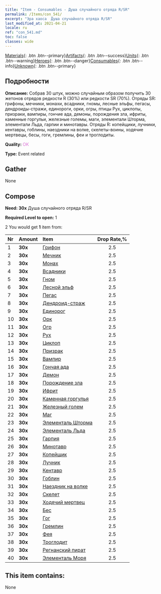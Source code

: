 ```yaml
---
title: "Item - Consumables - Душа случайного отряда R/SR"
permalink: /Items/con_541/
excerpt: "Эра хаоса  Душа случайного отряда R/SR"
last_modified_at: 2021-04-21
locale: ru
ref: "con_541.md"
toc: false
classes: wide
---
```

 [Materials](/ru/Items/){: .btn .btn--primary}[Artifacts](/ru/Items/Artifacts/){: .btn .btn--success}[Units](/ru/Items/Units/){: .btn .btn--warning}[Heroes](/ru/Items/Heroes/){: .btn .btn--danger}[Consumables](/ru/Items/Consumables/){: .btn .btn--info}[Unknown](/ru/Items/Unknown/){: .btn .btn--primary}

## Подробности
 **Описание:** Собрав 30 штук, можно случайным образом получить 30 жетонов отрядов редкости R (30%) или редкости SR (70%). Отряды SR: грифоны, мечники, монахи, всадники, гномы, лесные эльфы, пегасы, дендроиды-стражи, единороги, орки, огры, птицы Рух, циклопы, призраки, вампиры, гончие ада, демоны, порождения зла, ифриты, каменные горгульи, железные големы, маги, элементали Шторма, элементали Льда, гарпии и минотавры. Отряды R: копейщики, лучники, кентавры, гоблины, наездники на волке, скелеты-воины, ходячие мертвецы, бесы, гоги, гремлины, феи и троглодиты.

 **Quality:** <span style="color: #DA70D6">OK</span>

 **Type:** Event related

## Gather

  None

## Compose

 **Need: 30x** Душа случайного отряда R/SR

 **Required Level to open:** 1

 2 You would get **1** item  from:

  | Nr | Amount |     Item    | Drop Rate,% |
  |:---|:-------|:------------|:---------:|
  | 1 |  **30x** | [Грифон](/ru/Items/unt_192/) | 2.5 | 
  | 2 |  **30x** | [Мечник](/ru/Items/unt_193/) | 2.5 | 
  | 3 |  **30x** | [Монах](/ru/Items/unt_194/) | 2.5 | 
  | 4 |  **30x** | [Всадники](/ru/Items/unt_195/) | 2.5 | 
  | 5 |  **30x** | [Гном](/ru/Items/unt_200/) | 2.5 | 
  | 6 |  **30x** | [Лесной эльф](/ru/Items/unt_201/) | 2.5 | 
  | 7 |  **30x** | [Пегас](/ru/Items/unt_202/) | 2.5 | 
  | 8 |  **30x** | [Дендроид-страж](/ru/Items/unt_203/) | 2.5 | 
  | 9 |  **30x** | [Единорог](/ru/Items/unt_204/) | 2.5 | 
  | 10 |  **30x** | [Орк](/ru/Items/unt_219/) | 2.5 | 
  | 11 |  **30x** | [Огр](/ru/Items/unt_220/) | 2.5 | 
  | 12 |  **30x** | [Рух](/ru/Items/unt_221/) | 2.5 | 
  | 13 |  **30x** | [Циклоп](/ru/Items/unt_222/) | 2.5 | 
  | 14 |  **30x** | [Призрак](/ru/Items/unt_210/) | 2.5 | 
  | 15 |  **30x** | [Вампир](/ru/Items/unt_211/) | 2.5 | 
  | 16 |  **30x** | [Гончая ада](/ru/Items/unt_228/) | 2.5 | 
  | 17 |  **30x** | [Демон](/ru/Items/unt_229/) | 2.5 | 
  | 18 |  **30x** | [Порождение зла](/ru/Items/unt_230/) | 2.5 | 
  | 19 |  **30x** | [Ифрит](/ru/Items/unt_231/) | 2.5 | 
  | 20 |  **30x** | [Каменная горгулья](/ru/Items/unt_236/) | 2.5 | 
  | 21 |  **30x** | [Железный голем](/ru/Items/unt_237/) | 2.5 | 
  | 22 |  **30x** | [Маг](/ru/Items/unt_238/) | 2.5 | 
  | 23 |  **30x** | [Элементаль Шторма](/ru/Items/unt_263/) | 2.5 | 
  | 24 |  **30x** | [Элементаль Льда](/ru/Items/unt_264/) | 2.5 | 
  | 25 |  **30x** | [Гарпия](/ru/Items/unt_245/) | 2.5 | 
  | 26 |  **30x** | [Минотавр](/ru/Items/unt_248/) | 2.5 | 
  | 27 |  **30x** | [Копейщик](/ru/Items/unt_190/) | 2.5 | 
  | 28 |  **30x** | [Лучник](/ru/Items/unt_191/) | 2.5 | 
  | 29 |  **30x** | [Кентавр](/ru/Items/unt_199/) | 2.5 | 
  | 30 |  **30x** | [Гоблин](/ru/Items/unt_217/) | 2.5 | 
  | 31 |  **30x** | [Наездник на волке](/ru/Items/unt_218/) | 2.5 | 
  | 32 |  **30x** | [Скелет](/ru/Items/unt_208/) | 2.5 | 
  | 33 |  **30x** | [Ходячий мертвец](/ru/Items/unt_209/) | 2.5 | 
  | 34 |  **30x** | [Бес](/ru/Items/unt_226/) | 2.5 | 
  | 35 |  **30x** | [Гог](/ru/Items/unt_227/) | 2.5 | 
  | 36 |  **30x** | [Гремлин](/ru/Items/unt_235/) | 2.5 | 
  | 37 |  **30x** | [Фея](/ru/Items/unt_262/) | 2.5 | 
  | 38 |  **30x** | [Троглодит](/ru/Items/unt_244/) | 2.5 | 
  | 39 |  **30x** | [Регнанский пират](/ru/Items/unt_273/) | 2.5 | 
  | 40 |  **30x** | [Элементаль Моря](/ru/Items/unt_275/) | 2.5 | 


## This item contains:

  None

